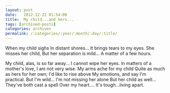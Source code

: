 ```yaml
---
layout: post
date:	2012-12-22 01:54:00
title:  My child...and hers...
tags: [archived-posts]
categories: archives
permalink: /:categories/:year/:month/:day/:title/
---
```

When my child sighs
In distant shores...
It brings tears to my eyes.
She misses her child,
But her separation is mild...
A matter of a few hours.

My  child, alas,  is so far away...
I cannot wipe her eyes.
In matters of a  mother's love,
I am not very wise.
My arms ache for my child
Quite as much as hers for her own;
I'd like to rise above
My emotions, and say
I'm practical. But I'm wild...
I'm not missing her alone
But her child as well...
They've both cast a spell
Over my heart....
It's tough...living apart.
